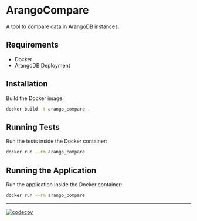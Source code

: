 # ArangoCompare

A tool to compare data in ArangoDB instances.

## Requirements

- Docker
- ArangoDB Deployment

## Installation

Build the Docker image:

```bash
docker build -t arango_compare .
```

## Running Tests

Run the tests inside the Docker container:

```bash
docker run --rm arango_compare
```

## Running the Application

Run the application inside the Docker container:

```bash
docker run --rm arango_compare
```

---

[![codecov](https://codecov.io/gh/jsfillman/arangocompare/graph/badge.svg?token=bPpQPJCEjv)](https://codecov.io/gh/jsfillman/arangocompare)